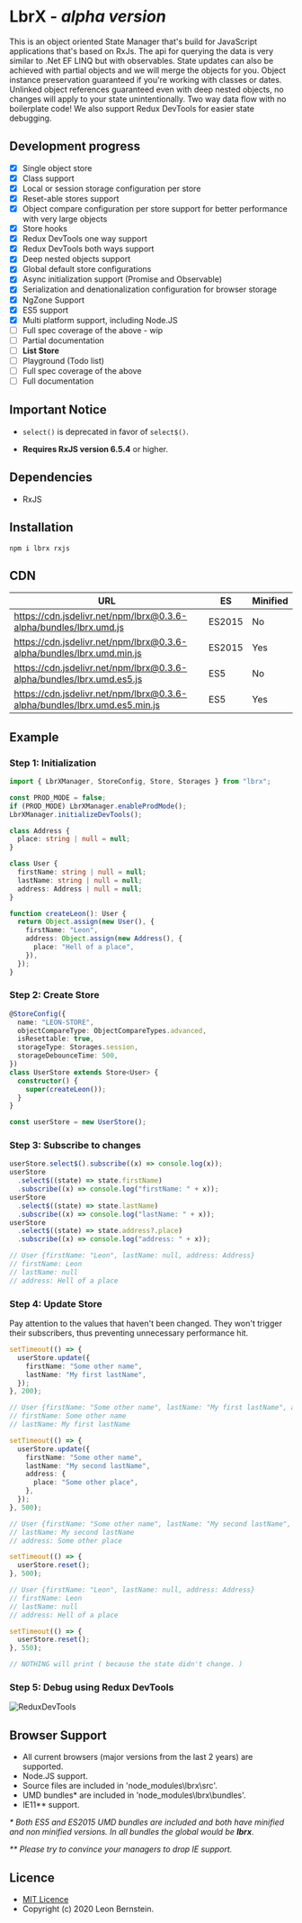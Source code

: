 # LbrX - _alpha version_

This is an object oriented State Manager that's build for JavaScript applications that's based on RxJs. The api for querying the data is very similar to .Net EF LINQ but with observables. State updates can also be achieved with partial objects and we will merge the objects for you. Object instance preservation guaranteed if you're working with classes or dates. Unlinked object references guaranteed even with deep nested objects, no changes will apply to your state unintentionally. Two way data flow with no boilerplate code! We also support Redux DevTools for easier state debugging.

## Development progress

- [x] Single object store
- [x] Class support
- [x] Local or session storage configuration per store
- [x] Reset-able stores support
- [x] Object compare configuration per store support for better performance with very large objects
- [x] Store hooks
- [x] Redux DevTools one way support
- [x] Redux DevTools both ways support
- [x] Deep nested objects support
- [x] Global default store configurations
- [x] Async initialization support (Promise and Observable)
- [x] Serialization and denationalization configuration for browser storage
- [x] NgZone Support
- [x] ES5 support
- [x] Multi platform support, including Node.JS
- [ ] Full spec coverage of the above - wip
- [ ] Partial documentation
- [ ] **List Store**
- [ ] Playground (Todo list)
- [ ] Full spec coverage of the above
- [ ] Full documentation

## Important Notice

- `select()` is deprecated in favor of `select$()`.

- **Requires RxJS version 6.5.4** or higher.

## Dependencies

- RxJS

## Installation

```bach
npm i lbrx rxjs
```

## CDN

| URL                                                                         | ES     | Minified |
| --------------------------------------------------------------------------- | ------ | -------- |
| <https://cdn.jsdelivr.net/npm/lbrx@0.3.6-alpha/bundles/lbrx.umd.js>         | ES2015 | No       |
| <https://cdn.jsdelivr.net/npm/lbrx@0.3.6-alpha/bundles/lbrx.umd.min.js>     | ES2015 | Yes      |
| <https://cdn.jsdelivr.net/npm/lbrx@0.3.6-alpha/bundles/lbrx.umd.es5.js>     | ES5    | No       |
| <https://cdn.jsdelivr.net/npm/lbrx@0.3.6-alpha/bundles/lbrx.umd.es5.min.js> | ES5    | Yes      |

## Example

### Step 1: Initialization

```typescript
import { LbrXManager, StoreConfig, Store, Storages } from "lbrx";

const PROD_MODE = false;
if (PROD_MODE) LbrXManager.enableProdMode();
LbrXManager.initializeDevTools();

class Address {
  place: string | null = null;
}

class User {
  firstName: string | null = null;
  lastName: string | null = null;
  address: Address | null = null;
}

function createLeon(): User {
  return Object.assign(new User(), {
    firstName: "Leon",
    address: Object.assign(new Address(), {
      place: "Hell of a place",
    }),
  });
}
```

### Step 2: Create Store

```typescript
@StoreConfig({
  name: "LEON-STORE",
  objectCompareType: ObjectCompareTypes.advanced,
  isResettable: true,
  storageType: Storages.session,
  storageDebounceTime: 500,
})
class UserStore extends Store<User> {
  constructor() {
    super(createLeon());
  }
}

const userStore = new UserStore();
```

### Step 3: Subscribe to changes

```typescript
userStore.select$().subscribe((x) => console.log(x));
userStore
  .select$((state) => state.firstName)
  .subscribe((x) => console.log("firstName: " + x));
userStore
  .select$((state) => state.lastName)
  .subscribe((x) => console.log("lastName: " + x));
userStore
  .select$((state) => state.address?.place)
  .subscribe((x) => console.log("address: " + x));

// User {firstName: "Leon", lastName: null, address: Address}
// firstName: Leon
// lastName: null
// address: Hell of a place
```

### Step 4: Update Store

Pay attention to the values that haven't been changed. They won't trigger their subscribers, thus preventing unnecessary performance hit.

```typescript
setTimeout(() => {
  userStore.update({
    firstName: "Some other name",
    lastName: "My first lastName",
  });
}, 200);

// User {firstName: "Some other name", lastName: "My first lastName", address: Address}
// firstName: Some other name
// lastName: My first lastName

setTimeout(() => {
  userStore.update({
    firstName: "Some other name",
    lastName: "My second lastName",
    address: {
      place: "Some other place",
    },
  });
}, 500);

// User {firstName: "Some other name", lastName: "My second lastName", address: Address}
// lastName: My second lastName
// address: Some other place

setTimeout(() => {
  userStore.reset();
}, 500);

// User {firstName: "Leon", lastName: null, address: Address}
// firstName: Leon
// lastName: null
// address: Hell of a place

setTimeout(() => {
  userStore.reset();
}, 550);

// NOTHING will print ( because the state didn't change. )
```

### Step 5: Debug using Redux DevTools

![ReduxDevTools](https://lh3.googleusercontent.com/8OTs0-DeqWlIGDU67xmLJCFm3gB2QVilTpUzpt3R_p-5BwS3Utam1VB18kIodxBxckO_CVUt-Ydpl41fJ4pAVspGvC0qWt8Xh3qRKUZweKTEFjQlhPvoep3xHcLSWFUj-RYJ7EeiyQ=w2400)

## Browser Support

- All current browsers (major versions from the last 2 years) are supported.
- Node.JS support.
- Source files are included in 'node_modules\lbrx\src'.
- UMD bundles\* are included in 'node_modules\lbrx\bundles'.
- IE11\*\* support.

_\* Both ES5 and ES2015 UMD bundles are included and both have minified and non minified versions. In all bundles the global would be **lbrx**._

_\*\* Please try to convince your managers to drop IE support._

## Licence

- [MIT Licence](https://github.com/LbJS/LbrX/blob/master/LICENSE)
- Copyright (c) 2020 Leon Bernstein.
